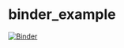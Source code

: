 # binder_example
[![Binder](https://mybinder.org/badge_logo.svg)](https://mybinder.org/v2/gh/saranyasivam98/binder_example/main?filepath=Sklearn_NN%20(1).ipynb)

